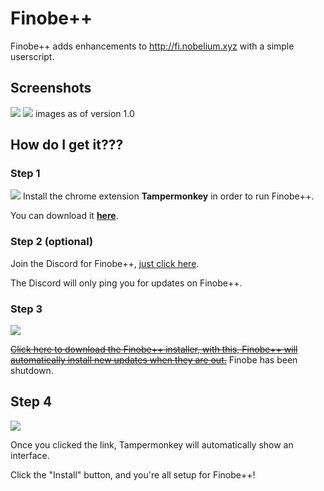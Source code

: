 # Finobe++
Finobe++ adds enhancements to http://fi.nobelium.xyz with a simple userscript.

## Screenshots
![](http://i.imgur.com/VkhNugd.png)
![](http://i.imgur.com/Vqsw0wj.png)
images as of version 1.0

## How do I get it???
### Step 1
![](http://i.imgur.com/MRB3774.png)
Install the chrome extension **Tampermonkey** in order to run Finobe++.

You can download it **[here](https://chrome.google.com/webstore/detail/tampermonkey/dhdgffkkebhmkfjojejmpbldmpobfkfo?hl=en)**.

### Step 2 (optional)
Join the Discord for Finobe++, [just click here](https://discord.gg/UzPTusy).

The Discord will only ping you for updates on Finobe++.

### Step 3
![](http://i.imgur.com/AJDu9zq.png)

~~[Click here to download the Finobe++ installer, with this, Finobe++ will automatically install new updates when they are out.](https://github.com/jadc/finobeplusplus/raw/master/downloads/Finobe%2B%2B%20Installer.user.js)~~
Finobe has been shutdown.

## Step 4
![](http://i.imgur.com/swUDLNw.png)

Once you clicked the link, Tampermonkey will automatically show an interface.

Click the "Install" button, and you're all setup for Finobe++!
